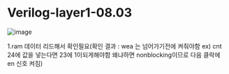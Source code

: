 # Verilog-layer1-08.03

![image](https://github.com/YunJoongChul/Verilog-layer1-08.03/assets/86291432/c0c4f201-c547-4ce5-88ec-51de25b80c9b)

1.ram 데이터 리드해서 확인필요(확인 결과 : wea 는  넘어가기전에 켜줘야함 
ex) cnt 24에 값을 넣는다면 23에 1이되게해야함 왜냐하면 nonblocking이므로 다음 클락에 en 신호 켜짐)
